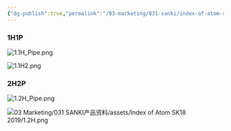 ```yaml
---
{"dg-publish":true,"permalink":"/03-marketing/031-sanki/index-of-atom-sk-18-2019/","tags":["SKProductLib"]}
---
```



### 1H1P

![1.1H_Pipe.png](/img/user/03%20Marketing/031%20SANKI%E4%BA%A7%E5%93%81%E8%B5%84%E6%96%99/assets/Index%20of%20Atom%20SK18%202019/1.1H_Pipe.png)

![1.1H2.png](/img/user/03%20Marketing/031%20SANKI%E4%BA%A7%E5%93%81%E8%B5%84%E6%96%99/assets/Index%20of%20Atom%20SK18%202019/1.1H2.png)
### 2H2P

![1.2H_Pipe.png](/img/user/03%20Marketing/031%20SANKI%E4%BA%A7%E5%93%81%E8%B5%84%E6%96%99/assets/Index%20of%20Atom%20SK18%202019/1.2H_Pipe.png)

![03 Marketing/031 SANKI产品资料/assets/Index of Atom SK18 2019/1.2H.png](/img/user/03%20Marketing/031%20SANKI%E4%BA%A7%E5%93%81%E8%B5%84%E6%96%99/assets/Index%20of%20Atom%20SK18%202019/1.2H.png)
